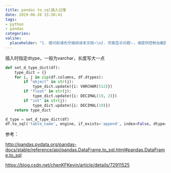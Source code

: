 ```yaml
---
title: pandas to_sql插入过慢
date: 2019-06-26 15:50:41
tags:
- python
- pandas
categories:
valine:
  placeholder: "1. 提问前请先仔细阅读本文档⚡\n2. 页面显示问题💥，请提供控制台截图📸或者您的测试网址\n3. 其他任何报错💣，请提供详细描述和截图📸，祝食用愉快💪"
---
```


插入时指定dtype，一般为varchar，长度写大一点

```python
def set_d_type_dict(df):
    type_dict = {}
    for i, j in zip(df.columns, df.dtypes):
        if "object" in str(j):
            type_dict.update({i: VARCHAR(512)})
        if "float" in str(j):
            type_dict.update({i: DECIMAL(19, 2)})
        if "int" in str(j):
            type_dict.update({i: DECIMAL(19)})
    return type_dict
```

```python
d_type = set_d_type_dict(df)
df.to_sql('table_name', engine, if_exists='append', index=False, dtype=d_type)
```

参考：

http://pandas.pydata.org/pandas-docs/stable/reference/api/pandas.DataFrame.to_sql.html#pandas.DataFrame.to_sql

https://blog.csdn.net/chenKFKevin/article/details/72911525

